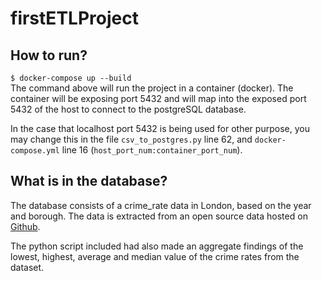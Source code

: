 # firstETLProject

## How to run?
` $ docker-compose up --build ` <br>
The command above will run the project in a container (docker). The container will be exposing port 5432 and will map into the exposed port 5432 of the host to connect to the postgreSQL database.

In the case that localhost port 5432 is being used for other purpose, you may change this in the file `csv_to_postgres.py` line 62, and `docker-compose.yml` line 16 (`host_port_num:container_port_num`).

## What is in the database?
The database consists of a crime_rate data in London, based on the year and borough. The data is extracted from an open source data hosted on [Github](https://github.com/datasets/london-crime).

The python script included had also made an aggregate findings of the lowest, highest, average and median value of the crime rates from the dataset.